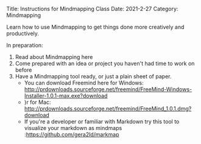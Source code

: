 Title: Instructions for Mindmapping Class
Date: 2021-2-27
Category: Mindmapping

Learn how to use Mindmapping to get things done more creatively and productively.

In preparation:

1. Read about Mindmapping here
2. Come prepared with an idea or project you haven't had time to work on before
3. Have a Mindmapping tool ready, or just a plain sheet of paper.
    - You can download Freemind here for Windows: http://prdownloads.sourceforge.net/freemind/FreeMind-Windows-Installer-1.0.1-max.exe?download
    - )r for Mac: http://prdownloads.sourceforge.net/freemind/FreeMind_1.0.1.dmg?download 
    - If you're a developer or familiar with Markdown try this tool to visualize your markdown as mindmaps :https://github.com/gera2ld/markmap
